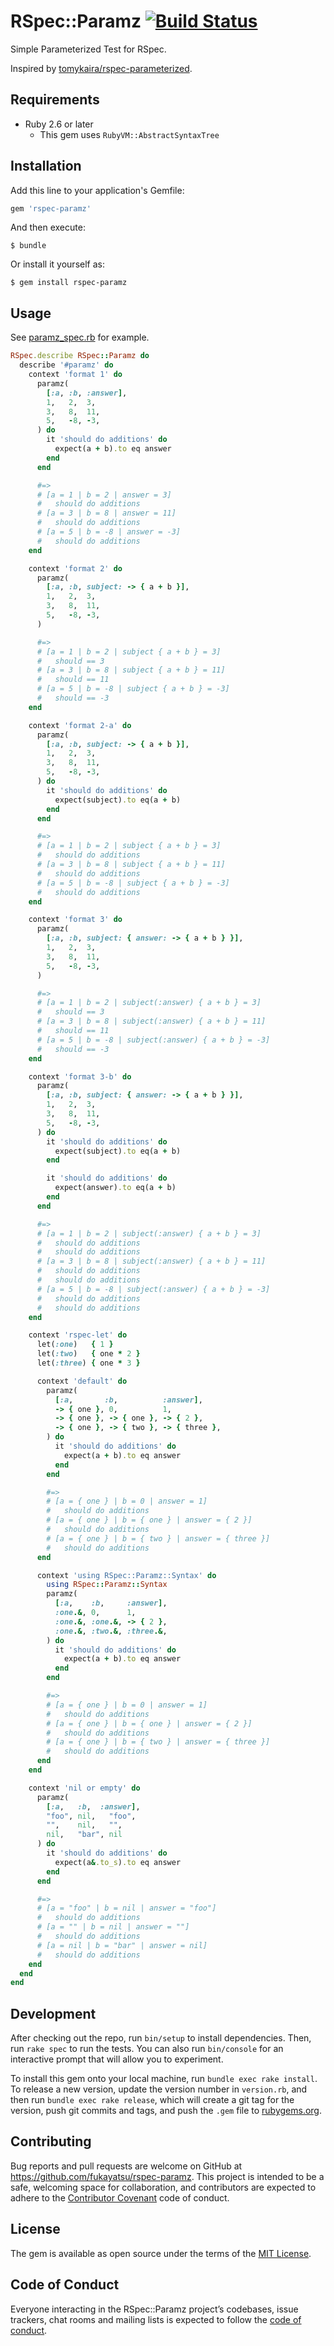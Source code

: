 # RSpec::Paramz [![Build Status](https://travis-ci.org/fukayatsu/rspec-paramz.svg?branch=master)](https://travis-ci.org/fukayatsu/rspec-paramz)

Simple Parameterized Test for RSpec.

Inspired by [tomykaira/rspec-parameterized](https://github.com/tomykaira/rspec-parameterized).

## Requirements

- Ruby 2.6 or later
  - This gem uses `RubyVM::AbstractSyntaxTree`

## Installation

Add this line to your application's Gemfile:

```ruby
gem 'rspec-paramz'
```

And then execute:

    $ bundle

Or install it yourself as:

    $ gem install rspec-paramz

## Usage

See [paramz_spec.rb](https://github.com/fukayatsu/rspec-paramz/blob/master/spec/rspec/paramz_spec.rb) for example.

```ruby
RSpec.describe RSpec::Paramz do
  describe '#paramz' do
    context 'format 1' do
      paramz(
        [:a, :b, :answer],
        1,   2,  3,
        3,   8,  11,
        5,   -8, -3,
      ) do
        it 'should do additions' do
          expect(a + b).to eq answer
        end
      end

      #=>
      # [a = 1 | b = 2 | answer = 3]
      #   should do additions
      # [a = 3 | b = 8 | answer = 11]
      #   should do additions
      # [a = 5 | b = -8 | answer = -3]
      #   should do additions
    end

    context 'format 2' do
      paramz(
        [:a, :b, subject: -> { a + b }],
        1,   2,  3,
        3,   8,  11,
        5,   -8, -3,
      )

      #=>
      # [a = 1 | b = 2 | subject { a + b } = 3]
      #   should == 3
      # [a = 3 | b = 8 | subject { a + b } = 11]
      #   should == 11
      # [a = 5 | b = -8 | subject { a + b } = -3]
      #   should == -3
    end

    context 'format 2-a' do
      paramz(
        [:a, :b, subject: -> { a + b }],
        1,   2,  3,
        3,   8,  11,
        5,   -8, -3,
      ) do
        it 'should do additions' do
          expect(subject).to eq(a + b)
        end
      end

      #=>
      # [a = 1 | b = 2 | subject { a + b } = 3]
      #   should do additions
      # [a = 3 | b = 8 | subject { a + b } = 11]
      #   should do additions
      # [a = 5 | b = -8 | subject { a + b } = -3]
      #   should do additions
    end

    context 'format 3' do
      paramz(
        [:a, :b, subject: { answer: -> { a + b } }],
        1,   2,  3,
        3,   8,  11,
        5,   -8, -3,
      )

      #=>
      # [a = 1 | b = 2 | subject(:answer) { a + b } = 3]
      #   should == 3
      # [a = 3 | b = 8 | subject(:answer) { a + b } = 11]
      #   should == 11
      # [a = 5 | b = -8 | subject(:answer) { a + b } = -3]
      #   should == -3
    end

    context 'format 3-b' do
      paramz(
        [:a, :b, subject: { answer: -> { a + b } }],
        1,   2,  3,
        3,   8,  11,
        5,   -8, -3,
      ) do
        it 'should do additions' do
          expect(subject).to eq(a + b)
        end

        it 'should do additions' do
          expect(answer).to eq(a + b)
        end
      end

      #=>
      # [a = 1 | b = 2 | subject(:answer) { a + b } = 3]
      #   should do additions
      #   should do additions
      # [a = 3 | b = 8 | subject(:answer) { a + b } = 11]
      #   should do additions
      #   should do additions
      # [a = 5 | b = -8 | subject(:answer) { a + b } = -3]
      #   should do additions
      #   should do additions
    end

    context 'rspec-let' do
      let(:one)   { 1 }
      let(:two)   { one * 2 }
      let(:three) { one * 3 }

      context 'default' do
        paramz(
          [:a,       :b,          :answer],
          -> { one }, 0,          1,
          -> { one }, -> { one }, -> { 2 },
          -> { one }, -> { two }, -> { three },
        ) do
          it 'should do additions' do
            expect(a + b).to eq answer
          end
        end

        #=>
        # [a = { one } | b = 0 | answer = 1]
        #   should do additions
        # [a = { one } | b = { one } | answer = { 2 }]
        #   should do additions
        # [a = { one } | b = { two } | answer = { three }]
        #   should do additions
      end

      context 'using RSpec::Paramz::Syntax' do
        using RSpec::Paramz::Syntax
        paramz(
          [:a,    :b,     :answer],
          :one.&, 0,      1,
          :one.&, :one.&, -> { 2 },
          :one.&, :two.&, :three.&,
        ) do
          it 'should do additions' do
            expect(a + b).to eq answer
          end
        end

        #=>
        # [a = { one } | b = 0 | answer = 1]
        #   should do additions
        # [a = { one } | b = { one } | answer = { 2 }]
        #   should do additions
        # [a = { one } | b = { two } | answer = { three }]
        #   should do additions
      end
    end

    context 'nil or empty' do
      paramz(
        [:a,   :b,  :answer],
        "foo", nil,   "foo",
        "",    nil,   "",
        nil,   "bar", nil
      ) do
        it 'should do additions' do
          expect(a&.to_s).to eq answer
        end
      end

      #=>
      # [a = "foo" | b = nil | answer = "foo"]
      #   should do additions
      # [a = "" | b = nil | answer = ""]
      #   should do additions
      # [a = nil | b = "bar" | answer = nil]
      #   should do additions
    end
  end
end
```

## Development

After checking out the repo, run `bin/setup` to install dependencies. Then, run `rake spec` to run the tests. You can also run `bin/console` for an interactive prompt that will allow you to experiment.

To install this gem onto your local machine, run `bundle exec rake install`. To release a new version, update the version number in `version.rb`, and then run `bundle exec rake release`, which will create a git tag for the version, push git commits and tags, and push the `.gem` file to [rubygems.org](https://rubygems.org).

## Contributing

Bug reports and pull requests are welcome on GitHub at https://github.com/fukayatsu/rspec-paramz. This project is intended to be a safe, welcoming space for collaboration, and contributors are expected to adhere to the [Contributor Covenant](http://contributor-covenant.org) code of conduct.

## License

The gem is available as open source under the terms of the [MIT License](https://opensource.org/licenses/MIT).

## Code of Conduct

Everyone interacting in the RSpec::Paramz project’s codebases, issue trackers, chat rooms and mailing lists is expected to follow the [code of conduct](https://github.com/fukayatsu/rspec-paramz/blob/master/CODE_OF_CONDUCT.md).
